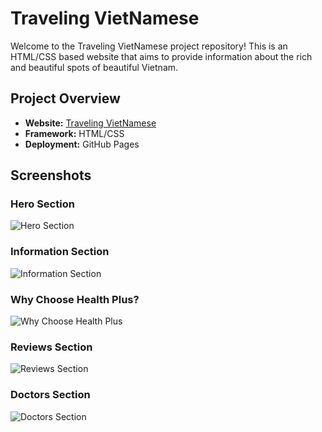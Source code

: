 # Traveling VietNamese

Welcome to the Traveling VietNamese project repository! This is an HTML/CSS based website that aims to provide information about the rich and beautiful spots of beautiful Vietnam.
## Project Overview

- **Website:** [Traveling VietNamese](https://phatletien.github.io/)
- **Framework:** HTML/CSS
- **Deployment:** GitHub Pages


## Screenshots

### Hero Section
![Hero Section](./path/to/hero-section.png)

### Information Section
![Information Section](./path/to/information-section.png)

### Why Choose Health Plus?
![Why Choose Health Plus](./path/to/why-choose-section.png)

### Reviews Section
![Reviews Section](./path/to/reviews-section.png)

### Doctors Section
![Doctors Section](./path/to/doctors-section.png)

